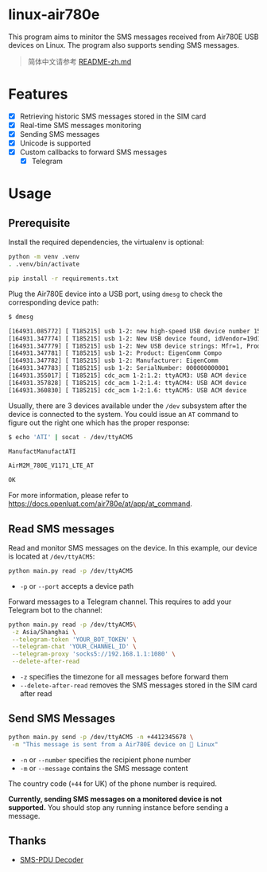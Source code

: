 # linux-air780e

This program aims to minitor the SMS messages received from Air780E USB devices on Linux. The program also supports sending SMS messages.

> 简体中文请参考 [README-zh.md](README-zh.md)

# Features

- [x] Retrieving historic SMS messages stored in the SIM card
- [x] Real-time SMS messages monitoring
- [X] Sending SMS messages
- [X] Unicode is supported
- [X] Custom callbacks to forward SMS messages
  - [x] Telegram

# Usage

## Prerequisite 

Install the required dependencies, the virtualenv is optional:
```bash
python -m venv .venv
. .venv/bin/activate

pip install -r requirements.txt
```

Plug the Air780E device into a USB port, using `dmesg` to check the corresponding device path:
```bash
$ dmesg

[164931.085772] [ T185215] usb 1-2: new high-speed USB device number 15 using ehci-pci
[164931.347774] [ T185215] usb 1-2: New USB device found, idVendor=19d1, idProduct=0001, bcdDevice= 2.00
[164931.347779] [ T185215] usb 1-2: New USB device strings: Mfr=1, Product=2, SerialNumber=3
[164931.347781] [ T185215] usb 1-2: Product: EigenComm Compo
[164931.347782] [ T185215] usb 1-2: Manufacturer: EigenComm
[164931.347783] [ T185215] usb 1-2: SerialNumber: 000000000001
[164931.355017] [ T185215] cdc_acm 1-2:1.2: ttyACM3: USB ACM device
[164931.357828] [ T185215] cdc_acm 1-2:1.4: ttyACM4: USB ACM device
[164931.360830] [ T185215] cdc_acm 1-2:1.6: ttyACM5: USB ACM device
```

Usually, there are 3 devices available under the `/dev` subsystem after the device is connected to the system. You could issue an `AT` command to figure out the right one which has the proper response:
```bash
$ echo 'ATI' | socat - /dev/ttyACM5

ManufactManufactATI

AirM2M_780E_V1171_LTE_AT

OK
```

For more information, please refer to https://docs.openluat.com/air780e/at/app/at_command.

## Read SMS messages

Read and monitor SMS messages on the device. In this example, our device is located at `/dev/ttyACM5`:
```bash
python main.py read -p /dev/ttyACM5
```

- `-p` or `--port` accepts a device path

Forward messages to a Telegram channel. This requires to add your Telegram bot to the channel:
```bash
python main.py read -p /dev/ttyACM5\
 -z Asia/Shanghai \
 --telegram-token 'YOUR_BOT_TOKEN' \
 --telegram-chat 'YOUR_CHANNEL_ID' \
 --telegram-proxy 'socks5://192.168.1.1:1080' \
 --delete-after-read
```

- `-z` specifies the timezone for all messages before forward them
- `--delete-after-read` removes the SMS messages stored in the SIM card after read

## Send SMS Messages

```bash
python main.py send -p /dev/ttyACM5 -n +4412345678 \
 -m "This message is sent from a Air780E device on 🐧 Linux"
```

- `-n` or `--number` specifies the recipient phone number
- `-m` or `--message` contains the SMS message content

The country code (`+44` for UK) of the phone number is required.

**Currently, sending SMS messages on a monitored device is not supported.** You should stop any running instance before sending a message.

## Thanks

- [SMS-PDU Decoder](https://github.com/qotto/smspdudecoder)

